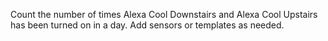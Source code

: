 Count the number of times Alexa Cool Downstairs and Alexa Cool Upstairs has been turned on in a day. Add sensors or templates as needed.